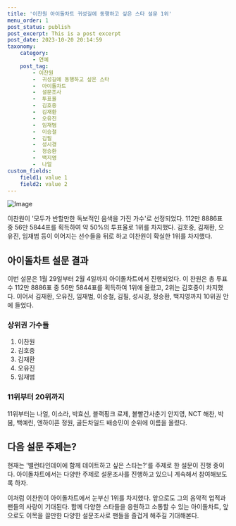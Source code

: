 ```yaml
---
title: '이찬원 아이돌차트 귀성길에 동행하고 싶은 스타 설문 1위'
menu_order: 1
post_status: publish
post_excerpt: This is a post excerpt
post_date: 2023-10-20 20:14:59
taxonomy:
    category:
        - 연예
    post_tag:
        - 이찬원
        -  귀성길에 동행하고 싶은 스타
        -  아이돌차트
        -  설문조사
        -  투표율
        -  김호중
        -  김재환
        -  오유진
        -  임재범
        -  이승철
        -  김필
        -  성시경
        -  정승환
        -  백지영
        -  나얼
custom_fields:
    field1: value 1
    field2: value 2
---
```


![Image](https://mimgnews.pstatic.net/image/629/2024/02/06/202424971707175198_20240206082204670.jpg?type=w540)


이찬원이 '모두가 반할만한 독보적인 음색을 가진 가수'로 선정되었다. 112만 8886표 중 56만 5844표를 획득하여 약 50%의 투표율로 1위를 차지했다. 김호중, 김재환, 오유진, 임재범 등이 이어지는 선수들을 뒤로 하고 이찬원이 확실한 1위를 차지했다. 

## 아이돌차트 설문 결과
이번 설문은 1월 29일부터 2월 4일까지 아이돌차트에서 진행되었다. 이 찬원은 총 투표수 112만 8886표 중 56만 5844표를 획득하여 1위에 올랐고, 2위는 김호중이 차지했다. 이어서 김재환, 오유진, 임재범, 이승철, 김필, 성시경, 정승환, 백지영까지 10위권 안에 들었다. 

### 상위권 가수들
1. 이찬원
2. 김호중
3. 김재환
4. 오유진
5. 임재범

### 11위부터 20위까지
11위부터는 나얼, 이소라, 박효신, 블랙핑크 로제, 볼빨간사춘기 안지영, NCT 해찬, 박봄, 백예린, 엔하이픈 정원, 골든차일드 배승민이 순위에 이름을 올렸다.

## 다음 설문 주제는?
현재는 '밸런타인데이에 함께 데이트하고 싶은 스타는?'를 주제로 한 설문이 진행 중이다. 아이돌차트에서는 다양한 주제로 설문조사를 진행하고 있으니 계속해서 참여해보도록 하자.

이처럼 이찬원이 아이돌차트에서 눈부신 1위를 차지했다. 앞으로도 그의 음악적 업적과 팬들의 사랑이 기대된다. 함께 다양한 스타들을 응원하고 소통할 수 있는 아이돌차트, 앞으로도 이목을 끌만한 다양한 설문조사로 팬들을 즐겁게 해주길 기대해본다.
